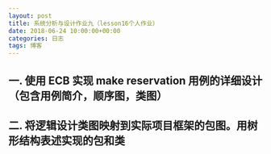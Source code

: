 ```yaml
---
layout: post
title: 系统分析与设计作业九（lesson16个人作业）
date: 2018-06-24 10:00:00+00:00
categories: 日志
tags: 博客
---
```

## 一. 使用 ECB 实现 make reservation 用例的详细设计（包含用例简介，顺序图，类图）
## 二. 将逻辑设计类图映射到实际项目框架的包图。用树形结构表述实现的包和类
